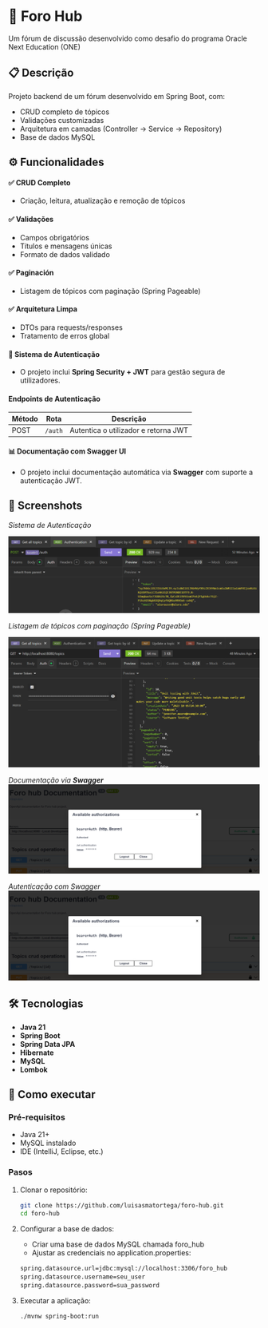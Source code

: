 # 📌 Foro Hub

Um fórum de discussão desenvolvido como desafio do programa Oracle Next Education (ONE)

## 📋 Descrição
Projeto backend de um fórum desenvolvido em Spring Boot, com:
- CRUD completo de tópicos
- Validações customizadas
- Arquitetura em camadas (Controller → Service → Repository)
- Base de dados MySQL

## ⚙️ Funcionalidades
#### ✅ CRUD Completo
- Criação, leitura, atualização e remoção de tópicos

#### ✅ Validações
- Campos obrigatórios
- Títulos e mensagens únicas
- Formato de dados validado

#### ✅ Paginación
- Listagem de tópicos com paginação (Spring Pageable)

#### ✅ Arquitetura Limpa
- DTOs para requests/responses
- Tratamento de erros global

#### 🔐 Sistema de Autenticação
- O projeto inclui **Spring Security + JWT** para gestão segura de utilizadores.

#### Endpoints de Autenticação
| Método | Rota   | Descrição                          |
|--------|--------|-----------------------------------|
| POST   | `/auth` | Autentica o utilizador e retorna JWT |

#### 📊 Documentação com Swagger UI
- O projeto inclui documentação automática via **Swagger** com suporte a autenticação JWT.

## 📸 Screenshots
*Sistema de Autenticação*

![Autenticação](./images/authforohub.png)

*Listagem de tópicos com paginação (Spring Pageable)*

![Listagem de tópicos](./images/getalltopics.png)

*Documentação via **Swagger***
![Swagger endpoint](./images/jwtswagger.png)

*Autenticação com Swagger*
![Autenticação com swagger](./images/jwtswagger.png)
## 🛠️ Tecnologias

- **Java 21** 
- **Spring Boot**
- **Spring Data JPA** 
- **Hibernate** 
- **MySQL** 
- **Lombok** 

## 🚀 Como executar

### Pré-requisitos
- Java 21+
- MySQL instalado
- IDE (IntelliJ, Eclipse, etc.)

### Pasos
1. Clonar o repositório:
    ```bash
    git clone https://github.com/luisasmatortega/foro-hub.git
    cd foro-hub
    ```

2. Configurar a base de dados:
    - Criar uma base de dados MySQL chamada foro_hub
    - Ajustar as credenciais no application.properties:
    ```bash
    spring.datasource.url=jdbc:mysql://localhost:3306/foro_hub  
    spring.datasource.username=seu_user  
    spring.datasource.password=sua_password
    ```
3. Executar a aplicação:
    ```bash
    ./mvnw spring-boot:run  
    ```
